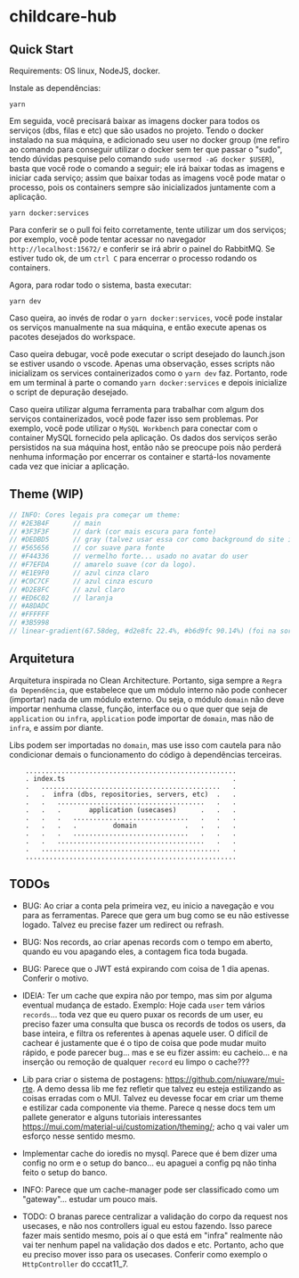 # childcare-hub

## Quick Start

Requirements: OS linux, NodeJS, docker.

Instale as dependências:
```console
yarn
```

Em seguida, você precisará baixar as imagens docker para todos os serviços (dbs, filas e etc) que são usados no projeto. Tendo o docker instalado na sua máquina, e adicionado seu user no docker group (me refiro ao comando para conseguir utilizar o docker sem ter que passar o "sudo", tendo dúvidas pesquise pelo comando `sudo usermod -aG docker $USER`), basta que você rode o comando a seguir; ele irá baixar todas as imagens e iniciar cada serviço; assim que baixar todas as imagens você pode matar o processo, pois os containers sempre são inicializados juntamente com a aplicação.

```console
yarn docker:services
```

Para conferir se o pull foi feito corretamente, tente utilizar um dos serviços; por exemplo, você pode tentar acessar no navegador `http://localhost:15672/` e conferir se irá abrir o painel do RabbitMQ. Se estiver tudo ok, de um `ctrl C` para encerrar o processo rodando os containers.

Agora, para rodar todo o sistema, basta executar:

```console
yarn dev
```

Caso queira, ao invés de rodar o `yarn docker:services`, você pode instalar os serviços manualmente na sua máquina, e então execute apenas os pacotes desejados do workspace.

Caso queira debugar, você pode executar o script desejado do launch.json se estiver usando o vscode. Apenas uma observação, esses scripts não inicializam os services containerizados como o `yarn dev` faz. Portanto, rode em um terminal à parte o comando `yarn docker:services` e depois inicialize o script de depuração desejado.

Caso queira utilizar alguma ferramenta para trabalhar com algum dos serviços containerizados, você pode fazer isso sem problemas. Por exemplo, você pode utilizar o `MySQL Workbench` para conectar com o container MySQL fornecido pela aplicação. Os dados dos serviços serão persistidos na sua máquina host, então não se preocupe pois não perderá nenhuma informação por encerrar os container e startá-los novamente cada vez que iniciar a aplicação.


## Theme (WIP)

``` js
// INFO: Cores legais pra começar um theme:
// #2E3B4F      // main
// #3F3F3F      // dark (cor mais escura para fonte)
// #DEDBD5      // gray (talvez usar essa cor como background do site inteiro??)
// #565656      // cor suave para fonte
// #F44336      // vermelho forte... usado no avatar do user
// #F7EFDA      // amarelo suave (cor da logo).
// #E1E9F0      // azul cinza claro
// #C0C7CF      // azul cinza escuro
// #D2E8FC      // azul claro
// #ED6C02      // laranja
// #A8DADC
// #FFFFFF
// #3B5998
// linear-gradient(67.58deg, #d2e8fc 22.4%, #b6d9fc 90.14%) (foi na sorte, mas achei até legal)
```

## Arquitetura

Arquitetura inspirada no Clean Architecture. Portanto, siga sempre a `Regra da Dependência`, que estabelece que um módulo interno não pode conhecer (importar) nada de um módulo externo. Ou seja, o módulo `domain` não deve importar nenhuma classe, função, interface ou o que quer que seja de `application` ou `infra`, `application` pode importar de `domain`, mas não de `infra`, e assim por diante.

Libs podem ser importadas no `domain`, mas use isso com cautela para não condicionar demais o funcionamento do código à dependências terceiras.

```
    .....................................................
    . index.ts                                          .
    .   .............................................   .
    .   .  infra (dbs, repositories, servers, etc)  .   .
    .   .   .....................................   .   .
    .   .   .       application (usecases)      .   .   .
    .   .   .   .............................   .   .   .
    .   .   .   .         domain            .   .   .   .
    .   .   .   .............................   .   .   .
    .   .   .....................................   .   .
    .   .............................................   .
    .....................................................
```

## TODOs

- BUG: Ao criar a conta pela primeira vez, eu inicio a navegação e vou para as ferramentas. Parece que gera um bug como se eu não estivesse logado. Talvez eu precise fazer um redirect ou refrash.
- BUG: Nos records, ao criar apenas records com o tempo em aberto, quando eu vou apagando eles, a contagem fica toda bugada.
- BUG: Parece que o JWT está expirando com coisa de 1 dia apenas. Conferir o motivo.

- IDEIA: Ter um cache que expira não por tempo, mas sim por alguma eventual mudança de estado. Exemplo: Hoje cada `user` tem vários `records`... toda vez que eu quero puxar os records de um user, eu preciso fazer uma consulta que busca os records de todos os users, da base inteira, e filtra os referentes à apenas aquele user. O difícil de cachear é justamente que é o tipo de coisa que pode mudar muito rápido, e pode parecer bug... mas e se eu fizer assim: eu cacheio... e na inserção ou remoção de qualquer `record` eu limpo o cache??? 

- Lib para criar o sistema de postagens: https://github.com/niuware/mui-rte. A demo dessa lib me fez refletir que talvez eu esteja estilizando as coisas erradas com o MUI. Talvez eu devesse focar em criar um theme e estilizar cada componente via theme. Parece q nesse docs tem um pallete generator e alguns tutoriais interessantes https://mui.com/material-ui/customization/theming/; acho q vai valer um esforço nesse sentido mesmo.
- Implementar cache do ioredis no mysql. Parece que é bem dizer uma config no orm e o setup do banco... eu apaguei a config pq não tinha feito o setup do banco.

- INFO: Parece que um cache-manager pode ser classificado como um "gateway"... estudar um pouco mais.

- TODO: O branas parece centralizar a validação do corpo da request nos usecases, e não nos controllers igual eu estou fazendo. Isso parece fazer mais sentido mesmo, pois aí o que está em "infra" realmente não vai ter nenhum papel na validação dos dados e etc. Portanto, acho que eu preciso mover isso para os usecases. Conferir como exemplo o `HttpController` do cccat11_7.